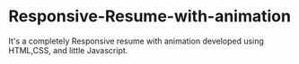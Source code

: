 # Responsive-Resume-with-animation
It's a completely Responsive resume with animation developed using HTML,CSS, and little Javascript.
